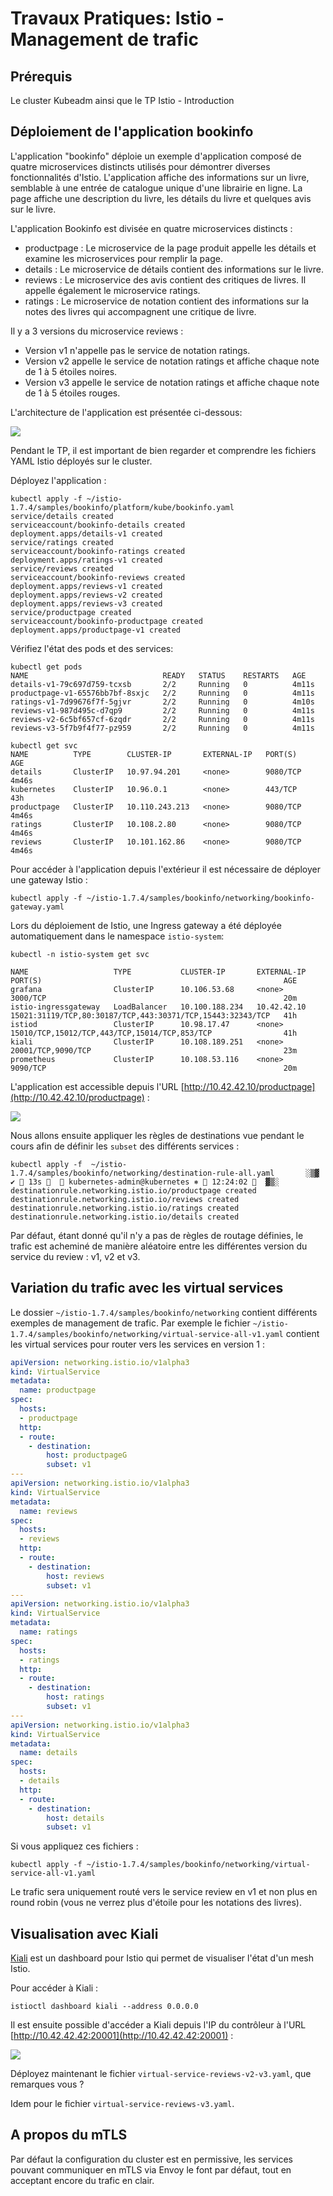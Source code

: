 # Travaux Pratiques: Istio - Management de trafic

## Prérequis

Le cluster Kubeadm ainsi que le TP Istio - Introduction

## Déploiement de l'application bookinfo

L'application "bookinfo" déploie un exemple d'application composé de quatre
microservices distincts utilisés pour démontrer diverses fonctionnalités
d'Istio. L'application affiche des informations sur un livre, semblable à une
entrée de catalogue unique d'une librairie en ligne. La page affiche une
description du livre, les détails du livre et quelques avis sur le livre.

L'application Bookinfo est divisée en quatre microservices distincts :

- productpage : Le microservice de la page produit appelle les détails et examine les microservices pour remplir la page.
- details : Le microservice de détails contient des informations sur le livre.
- reviews : Le microservice des avis contient des critiques de livres. Il appelle également le microservice ratings.
- ratings : Le microservice de notation contient des informations sur la notes des livres qui accompagnent une critique de livre.

Il y a 3 versions du microservice reviews :

- Version v1 n'appelle pas le service de notation ratings.
- Version v2 appelle le service de notation ratings et affiche chaque note de 1 à 5 étoiles noires.
- Version v3 appelle le service de notation ratings et affiche chaque note de 1 à 5 étoiles rouges.

L'architecture de l'application est présentée ci-dessous:

![](https://istio.io/latest/docs/examples/bookinfo/withistio.svg)

Pendant le TP, il est important de bien regarder et comprendre les fichiers YAML
Istio déployés sur le cluster.

Déployez l'application :

```console
kubectl apply -f ~/istio-1.7.4/samples/bookinfo/platform/kube/bookinfo.yaml
service/details created
serviceaccount/bookinfo-details created
deployment.apps/details-v1 created
service/ratings created
serviceaccount/bookinfo-ratings created
deployment.apps/ratings-v1 created
service/reviews created
serviceaccount/bookinfo-reviews created
deployment.apps/reviews-v1 created
deployment.apps/reviews-v2 created
deployment.apps/reviews-v3 created
service/productpage created
serviceaccount/bookinfo-productpage created
deployment.apps/productpage-v1 created
```

Vérifiez l'état des pods et des services:

```console
kubectl get pods
NAME                              READY   STATUS    RESTARTS   AGE
details-v1-79c697d759-tcxsb       2/2     Running   0          4m11s
productpage-v1-65576bb7bf-8sxjc   2/2     Running   0          4m11s
ratings-v1-7d99676f7f-5gjvr       2/2     Running   0          4m10s
reviews-v1-987d495c-d7qp9         2/2     Running   0          4m11s
reviews-v2-6c5bf657cf-6zqdr       2/2     Running   0          4m11s
reviews-v3-5f7b9f4f77-pz959       2/2     Running   0          4m11s

kubectl get svc
NAME          TYPE        CLUSTER-IP       EXTERNAL-IP   PORT(S)    AGE
details       ClusterIP   10.97.94.201     <none>        9080/TCP   4m46s
kubernetes    ClusterIP   10.96.0.1        <none>        443/TCP    43h
productpage   ClusterIP   10.110.243.213   <none>        9080/TCP   4m46s
ratings       ClusterIP   10.108.2.80      <none>        9080/TCP   4m46s
reviews       ClusterIP   10.101.162.86    <none>        9080/TCP   4m46s
```

Pour accéder à l'application depuis l'extérieur il est nécessaire de déployer
une gateway Istio :

```console
kubectl apply -f ~/istio-1.7.4/samples/bookinfo/networking/bookinfo-gateway.yaml
```

Lors du déploiement de Istio, une Ingress gateway a été déployée automatiquement
dans le namespace `istio-system`:

```console
kubectl -n istio-system get svc

NAME                   TYPE           CLUSTER-IP       EXTERNAL-IP   PORT(S)                                                      AGE
grafana                ClusterIP      10.106.53.68     <none>        3000/TCP                                                     20m
istio-ingressgateway   LoadBalancer   10.100.188.234   10.42.42.10   15021:31119/TCP,80:30187/TCP,443:30371/TCP,15443:32343/TCP   41h
istiod                 ClusterIP      10.98.17.47      <none>        15010/TCP,15012/TCP,443/TCP,15014/TCP,853/TCP                41h
kiali                  ClusterIP      10.108.189.251   <none>        20001/TCP,9090/TCP                                           23m
prometheus             ClusterIP      10.108.53.116    <none>        9090/TCP                                                     20m
```

L'application est accessible depuis l'URL [http://10.42.42.10/productpage](http://10.42.42.10/productpage) :

![](../../images/istio/bookinfo.png)

Nous allons ensuite appliquer les règles de destinations vue pendant le cours
afin de définir les `subset` des différents services :

```console
kubectl apply -f  ~/istio-1.7.4/samples/bookinfo/networking/destination-rule-all.yaml       ░▒▓ ✔  13s    kubernetes-admin@kubernetes ⎈  12:24:02   ▓▒░
destinationrule.networking.istio.io/productpage created
destinationrule.networking.istio.io/reviews created
destinationrule.networking.istio.io/ratings created
destinationrule.networking.istio.io/details created
```

Par défaut, étant donné qu'il n'y a pas de règles de routage définies, le trafic
est acheminé de manière aléatoire entre les différentes version du service du
review : v1, v2 et v3.

## Variation du trafic avec les virtual services

Le dossier `~/istio-1.7.4/samples/bookinfo/networking` contient différents
exemples de management de trafic. Par exemple le fichier
`~/istio-1.7.4/samples/bookinfo/networking/virtual-service-all-v1.yaml` contient
les virtual services pour router vers les services en version 1 :

```yaml
apiVersion: networking.istio.io/v1alpha3
kind: VirtualService
metadata:
  name: productpage
spec:
  hosts:
  - productpage
  http:
  - route:
    - destination:
        host: productpageG
        subset: v1
---
apiVersion: networking.istio.io/v1alpha3
kind: VirtualService
metadata:
  name: reviews
spec:
  hosts:
  - reviews
  http:
  - route:
    - destination:
        host: reviews
        subset: v1
---
apiVersion: networking.istio.io/v1alpha3
kind: VirtualService
metadata:
  name: ratings
spec:
  hosts:
  - ratings
  http:
  - route:
    - destination:
        host: ratings
        subset: v1
---
apiVersion: networking.istio.io/v1alpha3
kind: VirtualService
metadata:
  name: details
spec:
  hosts:
  - details
  http:
  - route:
    - destination:
        host: details
        subset: v1
```

Si vous appliquez ces fichiers :

```console
kubectl apply -f ~/istio-1.7.4/samples/bookinfo/networking/virtual-service-all-v1.yaml
```

Le trafic sera uniquement routé vers le service review en v1 et non plus en
round robin (vous ne verrez plus d'étoile pour les notations des livres).

## Visualisation avec Kiali

[Kiali](https://kiali.io/) est un dashboard pour Istio qui permet de visualiser
l'état d'un mesh Istio.

Pour accéder à Kiali :

```
istioctl dashboard kiali --address 0.0.0.0
```

Il est ensuite possible d'accéder a Kiali depuis l'IP du contrôleur à l'URL
[http://10.42.42.42:20001](http://10.42.42.42:20001) :

![](../../images/istio/kiali-v1.png)

Déployez maintenant le fichier `virtual-service-reviews-v2-v3.yaml`, que
remarques vous ?

Idem pour le fichier `virtual-service-reviews-v3.yaml`.

## A propos du mTLS

Par défaut la configuration du cluster est en permissive, les services pouvant
communiquer en mTLS via Envoy le font par défaut, tout en acceptant encore du
trafic en clair.


